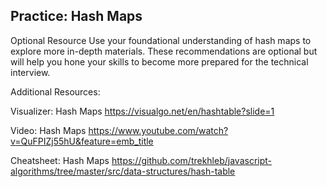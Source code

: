 ## Practice: Hash Maps

Optional Resource
Use your foundational understanding of hash maps to explore more in-depth materials. These recommendations are optional but will help you hone your skills to become more prepared for the technical interview.

Additional Resources:

Visualizer: Hash Maps
https://visualgo.net/en/hashtable?slide=1

Video: Hash Maps
https://www.youtube.com/watch?v=QuFPIZj55hU&feature=emb_title

Cheatsheet: Hash Maps
https://github.com/trekhleb/javascript-algorithms/tree/master/src/data-structures/hash-table
